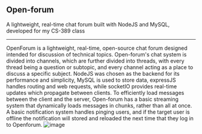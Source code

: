 ## Open-forum ##
A lightweight, real-time chat forum built with NodeJS and MySQL, developed for my CS-389 class
<HR>

OpenForum is a lightweight, real-time, open-source chat forum designed intended for discussion of technical topics. Open-forum's chat system is divided into channels, which are further divided into threads, with every thread being a question or subtopic, and every channel acting as a place to discuss a specific subject.  NodeJS was chosen as the backend for its performance and simplicity, MySQL is used to store data, expressJS handles routing and web requests, while socketIO provides real-time updates which propagate between clients. To efficiently load messages between the client and the server, Open-forum has a basic streaming system that dynamically loads messages in chunks, rather than all at once. A basic notification system handles pinging users, and if the target user is offline the notification will stored and reloaded the next time that they log in to Openforum. 
![image](https://github.com/user-attachments/assets/6f259e9b-67b8-4a2d-bc4d-c4dddcc1ae2f)

